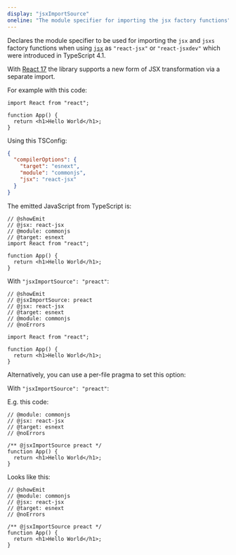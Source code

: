 ```yaml
---
display: "jsxImportSource"
oneline: "The module specifier for importing the jsx factory functions"
---
```


Declares the module specifier to be used for importing the `jsx` and `jsxs` factory functions when using [`jsx`](#jsx) as `"react-jsx"` or `"react-jsxdev"` which were introduced in TypeScript 4.1.

With [React 17](https://reactjs.org/blog/2020/09/22/introducing-the-new-jsx-transform.html) the library supports a new form of JSX transformation via a separate import.

For example with this code:

```tsx
import React from "react";

function App() {
  return <h1>Hello World</h1>;
}
```

Using this TSConfig:

```json tsconfig
{
  "compilerOptions": {
    "target": "esnext",
    "module": "commonjs",
    "jsx": "react-jsx"
  }
}
```

The emitted JavaScript from TypeScript is:

```tsx twoslash
// @showEmit
// @jsx: react-jsx
// @module: commonjs
// @target: esnext
import React from "react";

function App() {
  return <h1>Hello World</h1>;
}
```

With `"jsxImportSource": "preact"`:

```tsx twoslash
// @showEmit
// @jsxImportSource: preact
// @jsx: react-jsx
// @target: esnext
// @module: commonjs
// @noErrors

import React from "react";

function App() {
  return <h1>Hello World</h1>;
}
```

Alternatively, you can use a per-file pragma to set this option:

With `"jsxImportSource": "preact"`:

E.g. this code:

```tsx twoslash
// @module: commonjs
// @jsx: react-jsx
// @target: esnext
// @noErrors

/** @jsxImportSource preact */
function App() {
  return <h1>Hello World</h1>;
}
```

Looks like this:

```tsx twoslash
// @showEmit
// @module: commonjs
// @jsx: react-jsx
// @target: esnext
// @noErrors

/** @jsxImportSource preact */
function App() {
  return <h1>Hello World</h1>;
}
```
